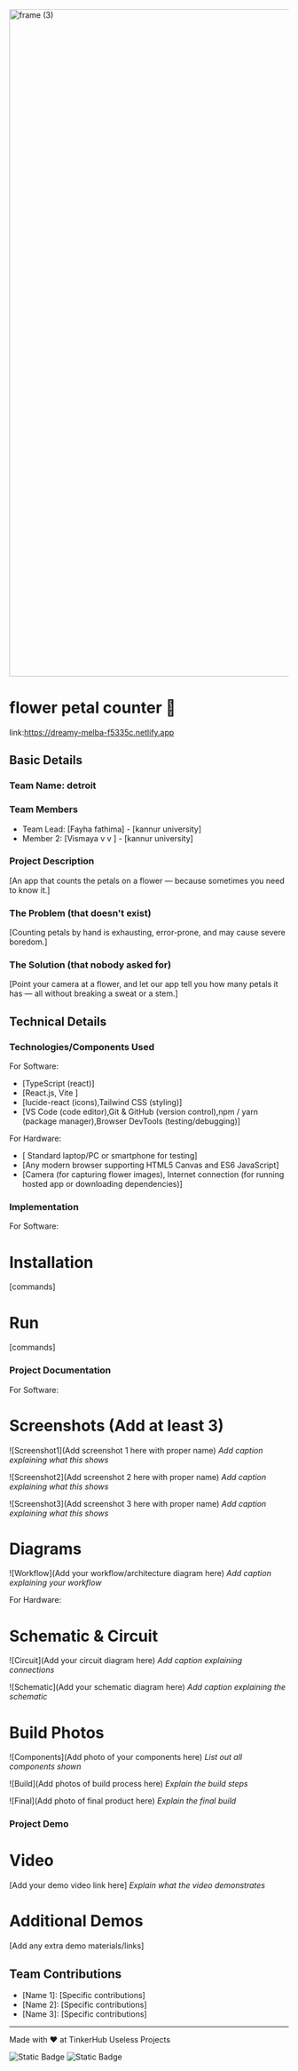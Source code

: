 <img width="3188" height="1202" alt="frame (3)" src="https://github.com/user-attachments/assets/517ad8e9-ad22-457d-9538-a9e62d137cd7" />


# flower petal counter 🎯
link:https://dreamy-melba-f5335c.netlify.app

## Basic Details
### Team Name: detroit


### Team Members
- Team Lead: [Fayha fathima] - [kannur university]
- Member 2: [Vismaya v v ] - [kannur university]
  

### Project Description
[An app that counts the petals on a flower — because sometimes you need to know it.]

### The Problem (that doesn't exist)
[Counting petals by hand is exhausting, error-prone, and may cause severe boredom.]

### The Solution (that nobody asked for)
[Point your camera at a flower, and let our app tell you how many petals it has — all without breaking a sweat or a stem.]

## Technical Details
### Technologies/Components Used
For Software:
- [TypeScript (react)]
- [React.js, Vite ]
- [lucide-react (icons),Tailwind CSS (styling)]
- [VS Code (code editor),Git & GitHub (version control),npm / yarn (package manager),Browser DevTools (testing/debugging)]

For Hardware:
- [ Standard laptop/PC or smartphone for testing]
- [Any modern browser supporting HTML5 Canvas and ES6 JavaScript]
- [Camera (for capturing flower images), Internet connection (for running hosted app or downloading dependencies)]

### Implementation
For Software:
# Installation
[commands]

# Run
[commands]

### Project Documentation
For Software:

# Screenshots (Add at least 3)
![Screenshot1](Add screenshot 1 here with proper name)
*Add caption explaining what this shows*

![Screenshot2](Add screenshot 2 here with proper name)
*Add caption explaining what this shows*

![Screenshot3](Add screenshot 3 here with proper name)
*Add caption explaining what this shows*

# Diagrams
![Workflow](Add your workflow/architecture diagram here)
*Add caption explaining your workflow*

For Hardware:

# Schematic & Circuit
![Circuit](Add your circuit diagram here)
*Add caption explaining connections*

![Schematic](Add your schematic diagram here)
*Add caption explaining the schematic*

# Build Photos
![Components](Add photo of your components here)
*List out all components shown*

![Build](Add photos of build process here)
*Explain the build steps*

![Final](Add photo of final product here)
*Explain the final build*

### Project Demo
# Video
[Add your demo video link here]
*Explain what the video demonstrates*

# Additional Demos
[Add any extra demo materials/links]

## Team Contributions
- [Name 1]: [Specific contributions]
- [Name 2]: [Specific contributions]
- [Name 3]: [Specific contributions]

---
Made with ❤️ at TinkerHub Useless Projects 

![Static Badge](https://img.shields.io/badge/TinkerHub-24?color=%23000000&link=https%3A%2F%2Fwww.tinkerhub.org%2F)
![Static Badge](https://img.shields.io/badge/UselessProjects--25-25?link=https%3A%2F%2Fwww.tinkerhub.org%2Fevents%2FQ2Q1TQKX6Q%2FUseless%2520Projects)
